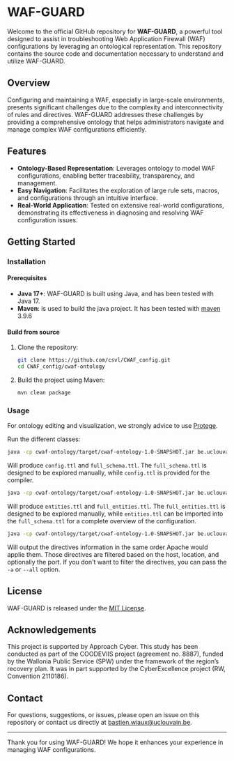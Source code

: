 # WAF-GUARD

Welcome to the official GitHub repository for **WAF-GUARD**, a powerful tool designed to assist in troubleshooting Web Application Firewall (WAF) configurations by leveraging an ontological representation.
This repository contains the source code and documentation necessary to understand and utilize WAF-GUARD.

## Overview

Configuring and maintaining a WAF, especially in large-scale environments, presents significant challenges due to the complexity and interconnectivity of rules and directives. WAF-GUARD addresses these challenges by providing a comprehensive ontology that helps administrators navigate and manage complex WAF configurations efficiently.

## Features

- **Ontology-Based Representation**: Leverages ontology to model WAF configurations, enabling better traceability, transparency, and management.
- **Easy Navigation**: Facilitates the exploration of large rule sets, macros, and configurations through an intuitive interface.
- **Real-World Application**: Tested on extensive real-world configurations, demonstrating its effectiveness in diagnosing and resolving WAF configuration issues.

## Getting Started

### Installation
#### Prerequisites

- **Java 17+**: WAF-GUARD is built using Java, and has been tested with Java 17.
- **Maven**: is used to build the java project. It has been tested with [maven](https://maven.apache.org/) 3.9.6

#### Build from source
1. Clone the repository:
   ```bash
   git clone https://github.com/csvl/CWAF_config.git
   cd CWAF_config/cwaf-ontology
   ```

2. Build the project using Maven:
   ```bash
   mvn clean package
   ```
### Usage

For ontology editing and visualization, we strongly advice to use [Protege](https://protege.stanford.edu/).

Run the different classes:
   ```bash
   java -cp cwaf-ontology/target/cwaf-ontology-1.0-SNAPSHOT.jar be.uclouvain.service.Parser conf/httpd.conf
   ```
   Will produce `config.ttl` and `full_schema.ttl`. The `full_schema.ttl` is designed to be explored manually, while `config.ttl` is provided for the compiler.

   ```bash
   java -cp cwaf-ontology/target/cwaf-ontology-1.0-SNAPSHOT.jar be.uclouvain.service.Compiler 
   ```
   Will produce `entities.ttl` and `full_entities.ttl`. The `full_entities.ttl` is designed to be explored manually, while `entities.ttl` can be imported into the `full_schema.ttl` for a complete overview of the configuration.
 
   ```bash
   java -cp cwaf-ontology/target/cwaf-ontology-1.0-SNAPSHOT.jar be.uclouvain.service.Filter <host> <location> [-p <specific port>] > output.txt
   ```
   Will output the directives information in the same order Apache would applie them. Those directives are filtered based on the host, location, and optionally the port. If you don't want to filter the directives, you can pass the `-a` or `--all` option.


## License

WAF-GUARD is released under the [MIT License](LICENSE).

## Acknowledgements

This project is supported by Approach Cyber.
This study has been conducted as part of the COODEVIIS project (agreement no. 8887), funded by the Wallonia Public Service (SPW) under the framework of the region’s recovery plan. It was in part supported by the CyberExcellence project (RW, Convention 2110186).

## Contact

For questions, suggestions, or issues, please open an issue on this repository or contact us directly at [bastien.wiaux@uclouvain.be](mailto:bastien.wiaux@uclouvain.be).

---

Thank you for using WAF-GUARD! We hope it enhances your experience in managing WAF configurations.
